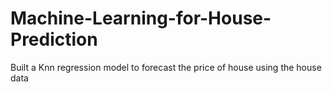 # Machine-Learning-for-House-Prediction
Built a Knn regression model to forecast the price of house using the house data
